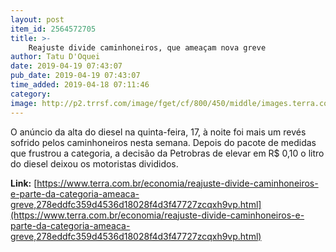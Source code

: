 ```yaml
---
layout: post
item_id: 2564572705
title: >-
    Reajuste divide caminhoneiros, que ameaçam nova greve
author: Tatu D'Oquei
date: 2019-04-19 07:43:07
pub_date: 2019-04-19 07:43:07
time_added: 2019-04-18 07:11:46
category: 
image: http://p2.trrsf.com/image/fget/cf/800/450/middle/images.terra.com/2018/12/12/2018-12-12T233417Z_1_LYNXMPEEBB24D_RTROPTP_4_TRANSPORTES-FUX-FRETE.JPG
---
```


O anúncio da alta do diesel na quinta-feira, 17, à noite foi mais um revés sofrido pelos caminhoneiros nesta semana. Depois do pacote de medidas que frustrou a categoria, a decisão da Petrobras de elevar em R$ 0,10 o litro do diesel deixou os motoristas divididos.

**Link:** [https://www.terra.com.br/economia/reajuste-divide-caminhoneiros-e-parte-da-categoria-ameaca-greve,278eddfc359d4536d18028f4d3f47727zcqxh9vp.html](https://www.terra.com.br/economia/reajuste-divide-caminhoneiros-e-parte-da-categoria-ameaca-greve,278eddfc359d4536d18028f4d3f47727zcqxh9vp.html)

